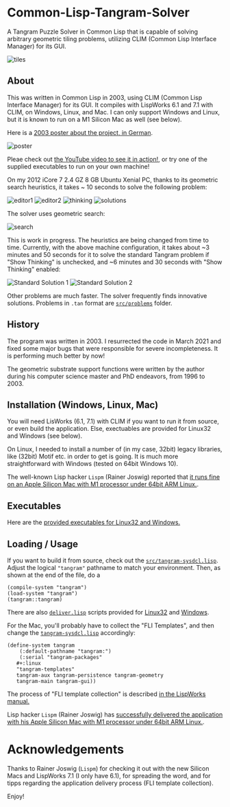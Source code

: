 # Common-Lisp-Tangram-Solver
A Tangram Puzzle Solver in Common Lisp that is capable of solving arbitrary geometric tiling problems, utilizing CLIM (Common Lisp Interface Manager) for its GUI. 

![tiles](pics/tiles.png)

## About 

This was written in Common Lisp in 2003, using CLIM (Common Lisp
Interface Manager) for its GUI. It compiles with LispWorks 6.1 and 7.1
with CLIM, on Windows, Linux, and Mac. I can only support Windows and
Linux, but it is known to run on a M1 Silicon Mac as well (see below).

Here is a [2003 poster about the project, in
German](tangram-poster.pdf).

![poster](pics/poster.jpg)

Pleae check out [the YouTube video to see it in
action!](https://www.youtube.com/watch?v=UUn_np8I3zg), or try
one of the supplied executables to run on your own machine! 

On my 2012 iCore 7 2.4 GZ 8 GB Ubuntu Xenial PC, thanks to its
geometric search heuristics, it takes ~ 10 seconds to solve the
following problem:

![editor1](pics/editor1.png)
![editor2](pics/editor2.png)
![thinking](pics/showthinking.png)
![solutions](pics/editor.jpg)

The solver uses geometric search: 

![search](pics/search.jpg)

This is work in progress. The heuristics are being changed from time
to time. Currently, with the above machine configuration, it takes
about ~3 minutes and 50 seconds for it to solve the standard Tangram problem
if "Show Thinking" is unchecked, and ~6 minutes and 30 seconds with 
"Show Thinking" enabled: 


![Standard Solution 1](src/problems/standard1.jpg)
![Standard Solution 2](src/problems/standard2.jpg) 

 Other problems are much faster. The solver frequently finds
innovative solutions. Problems in `.tan` format are
[`src/problems`](./src/problems) folder. 

## History 

The program was written in 2003. I resurrected the code in March 2021
and fixed some major bugs that were responsible for severe 
incompleteness. It is performing much better by now!

The geometric substrate support functions were written by the author
during his computer science master and PhD endeavors, from 1996 to
2003.

## Installation (Windows, Linux, Mac)

You will need LisWorks (6.1, 7.1) with CLIM if you want to run it from
source, or even build the application. Else, exectuables are provided
for Linux32 and Windows (see below).

On Linux, I needed to install a number of (in my case, 32bit) legacy
libraries, like (32bit) Motif etc. in order to get is going. It is
much more straightforward with Windows (tested on 64bit Windows 10).

The well-known Lisp hacker `Lispm` (Rainer Joswig) reported that [it
runs fine on an Apple Silicon Mac with M1 processor under 64bit ARM
Linux.](https://twitter.com/RainerJoswig/status/1369401013308973060).

## Executables 

Here are the [provided executables for Linux32 and
Windows.](./builds/)

## Loading / Usage 

If you want to build it from source, check out the
[`src/tangram-sysdcl.lisp`](./src/tangram-sysdcl.lisp).  Adjust the
logical `"tangram"` pathname to match your environment. Then, as shown
at the end of the file, do a

```
(compile-system "tangram")
(load-system "tangram")
(tangram::tangram)

``` 

There are also [`deliver.lisp`](src/deliver.lisp) scripts provided for
[Linux32](build-tangram-lw61.sh) and
[Windows](build-tangram-lw61.bat).

For the Mac, you'll probably have to collect the "FLI Templates", and
then change the [`tangram-sysdcl.lisp`](./src/tangram-sysdcl.lisp)
accordingly: 

```
(define-system tangram
    (:default-pathname "tangram:")
    (:serial "tangram-packages"
   #+:linux
   "tangram-templates"
   tangram-aux tangram-persistence tangram-geometry
   tangram-main tangram-gui))
```

The process of "FLI template collection" is described [in the
LispWorks
manual.](http://www.lispworks.com/documentation/lw71/DV/html/delivery-167.htm)

Lisp hacker `Lispm` (Rainer Joswig) has [successfully delivered the
application with his Apple Silicon Mac with M1 processor under 64bit ARM
Linux.](https://twitter.com/RainerJoswig/status/1369401013308973060).

# Acknowledgements

Thanks to Rainer Joswig (`Lispm`) for checking it out with the new
Silicon Macs and LispWorks 7.1 (I only have 6.1), for spreading the
word, and for tipps regarding the application delivery process (FLI
template collection).

Enjoy! 

